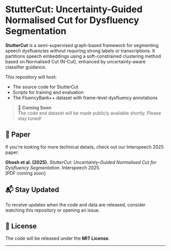 # StutterCut: Uncertainty-Guided Normalised Cut for Dysfluency Segmentation

**StutterCut** is a semi-supervised graph-based framework for segmenting speech dysfluencies without requiring strong labels or transcriptions. It partitions speech embeddings using a soft-constrained clustering method based on Normalised Cut (N-Cut), enhanced by uncertainty-aware classifier guidance.

This repository will host:
- The source code for StutterCut
- Scripts for training and evaluation
- The FluencyBank++ dataset with frame-level dysfluency annotations

> 📢 **Coming Soon**  
> The code and dataset will be made publicly available shortly. Please stay tuned!

## 📄 Paper

If you're looking for more technical details, check out our Interspeech 2025 paper:

**Ghosh et al. (2025).** *StutterCut: Uncertainty-Guided Normalised Cut for Dysfluency Segmentation*. Interspeech 2025.  
[PDF coming soon]

## 📬 Stay Updated

To receive updates when the code and data are released, consider watching this repository or opening an issue.

## 📜 License

The code will be released under the **MIT License**.

---
